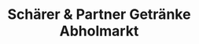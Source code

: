 ---
title: "Schärer & Partner Getränke Abholmarkt"
url: /zuerich/schaerer-und-partner-getraenke-abholmarkt/
shop: Getränke
---